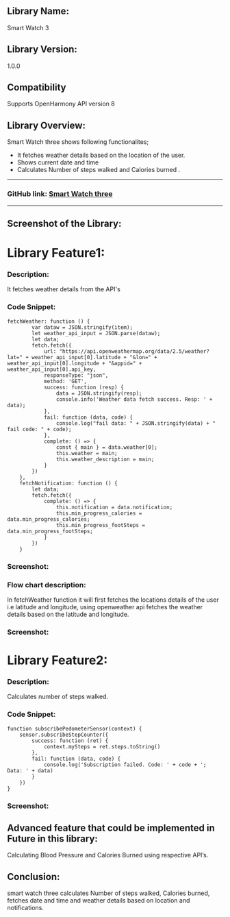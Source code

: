 ## Library Name:
Smart Watch 3

## Library Version:
1.0.0

## Compatibility
Supports OpenHarmony API version 8

## Library Overview:
Smart Watch three shows following functionalites;
- It fetches weather details based on the location of the user.
- Shows current date and time
- Calculates Number of steps walked  and Calories burned .

<hr>

### GitHub link: [Smart Watch three](https://github.com/Applib-OpenHarmony/SmartWatchThree)
<hr>



## Screenshot of the Library:




# Library Feature1:
### Description:
It fetches weather details from the API's
### Code Snippet:
```
fetchWeather: function () {
        var dataw = JSON.stringify(item);
        let weather_api_input = JSON.parse(dataw);
        let data;
        fetch.fetch({
            url: "https://api.openweathermap.org/data/2.5/weather?lat=" + weather_api_input[0].latitude + "&lon=" + weather_api_input[0].longitude + "&appid=" + weather_api_input[0].api_key,
            responseType: "json",
            method: 'GET',
            success: function (resp) {
                data = JSON.stringify(resp);
                console.info('Weather data fetch success. Resp: ' + data);
            },
            fail: function (data, code) {
                console.log("fail data: " + JSON.stringify(data) + " fail code: " + code);
            },
            complete: () => {
                const { main } = data.weather[0];
                this.weather = main;
                this.weather_description = main;
            }
        })
    },
    fetchNotification: function () {
        let data;
        fetch.fetch({
            complete: () => {
                this.notification = data.notification;
                this.min_progress_calories = data.min_progress_calories;
                this.min_progress_footSteps = data.min_progress_footSteps;
            }
        })
    }
```

### Screenshot:


### Flow chart description:
In fetchWeather function it will first fetches the locations details of the user i.e latitude and longitude,
 using openweather api fetches the weather details based on the latitude and longitude.


### Screenshot: 


# Library Feature2:
### Description: 
Calculates number of steps walked.

### Code Snippet:
```
function subscribePedometerSensor(context) {
    sensor.subscribeStepCounter({
        success: function (ret) {
            context.mySteps = ret.steps.toString()
        },
        fail: function (data, code) {
            console.log('Subscription failed. Code: ' + code + '; Data: ' + data)
        }
    })
}

```
### Screenshot:



## Advanced feature that could be implemented in Future in this library: 
Calculating Blood Pressure and Calories Burned using respective API’s.


## Conclusion:
smart watch three calculates Number of steps walked, Calories burned, fetches date and time and weather details based on location and notifications.


